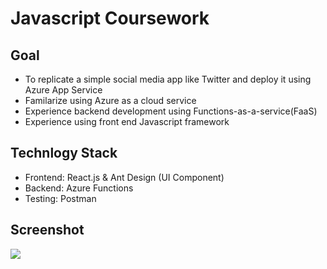 # Javascript Coursework

## Goal
- To replicate a simple social media app like Twitter and deploy it using Azure App Service
- Familarize using Azure as a cloud service
- Experience backend development using Functions-as-a-service(FaaS)
- Experience using front end Javascript framework

## Technlogy Stack
- Frontend: React.js & Ant Design (UI Component)
- Backend: Azure Functions
- Testing: Postman 

## Screenshot
<img src="https://raw.githubusercontent.com/yllekjjirpvul98/cad-cw1-front-end/master/Image/Welcome.PNG?sanitize=true&raw=true"/>
